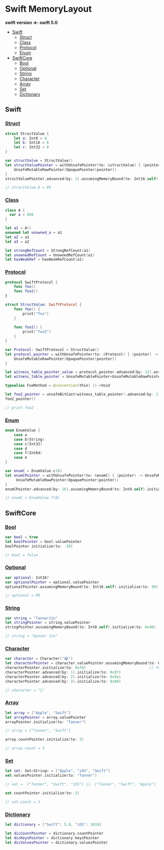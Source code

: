 # Swift MemoryLayout

**swift version =>: swift 5.0**

- [Swift](#Swift)
  - [Struct](#Struct)
  - [Class](#Class)
  - [Protocol](#Protocol)
  - [Enum](#Enum)
- [SwiftCore](#SwiftCore)  
  - [Bool](#Bool)
  - [Optional](#Optional)
  - [String](#String)
  - [Character](#Character)
  - [Array](#Array)
  - [Set](#Set)
  - [Dictionary](#Dictionary)
  
  
## Swift

### [Struct](https://github.com/TannerJin/Swift-MemoryLayout/blob/master/Swift/Struct.swift)

```swift
struct StructValue {
    let a: Int8 = 4
    let b: Int16 = 6
    let c: Int32 = 8
}

var structValue = StructValue()
let structValuePointer = withUnsafePointer(to: &structValue) { (pointer) -> UnsafeMutableRawPointer in
    UnsafeMutableRawPointer(OpaquePointer(pointer))
}
structValuePointer.advanced(by: 2).assumingMemoryBound(to: Int16.self).initialize(to: 99)

// structValue.b = 99
```

### [Class](https://github.com/TannerJin/Swift-MemoryLayout/blob/master/Swift/Class.swift)   

```swift
class A {
  var a = 666
}

let a1 = A()
unowned let unowned_a = a1
let a2 = a1
let a3 = a2

let strongRefCount = StrongRefCount(a1)
let unownedRefCount = UnownedRefCount(a1)
let hasWeakRef = hasWeakRefCount(a1)
```

### [Protocol](https://github.com/TannerJin/Swift-MemoryLayout/blob/master/Swift/Protocol.swift)

```swift
protocol SwiftProtocol {
    func foo()
    func foo2()
}

struct StructValue: SwiftProtocol {
    func foo() {
        print("foo")
    }
    
    func foo2() {
        print("foo2")
    }
}

var Protocol: SwiftProtocol = StructValue()
let protocol_pointer = withUnsafePointer(to: &Protocol) { (pointer) -> UnsafeMutableRawPointer in
    UnsafeMutableRawPointer(OpaquePointer(pointer))
}

let witness_table_pointer_value = protocol_pointer.advanced(by: 32).assumingMemoryBound(to: UInt.self).pointee
let witness_table_pointer = UnsafeMutablePointer<UnsafeMutableRawPointer>.init(bitPattern: witness_table_pointer_value)

typealias FooMethod = @convention(thin) ()->Void

let foo2_pointer = unsafeBitCast(witness_table_pointer!.advanced(by: 2).pointee, to: FooMethod.self)
foo2_pointer()

// print foo2
```

### [Enum](https://github.com/TannerJin/Swift-MemoryLayout/blob/master/Swift/Enum.swift)   

```swift
enum EnumValue {
    case a
    case b(String)
    case c(Int32)
    case d
    case f(Int64)
    case e
}

var enumC = EnumValue.c(8)
let enumCPointer = withUnsafePointer(to: &enumC) { (pointer) -> UnsafeMutableRawPointer in
     UnsafeMutableRawPointer(OpaquePointer(pointer))
}
enumCPointer.advanced(by: 16).assumingMemoryBound(to: Int8.self).initialize(to: 0x02)

// enumC = EnumValue.f(8)
```


## SwiftCore

### [Bool](https://github.com/TannerJin/Swift-MemoryLayout/blob/master/SwiftCore/Bool.swift)

```swift
var bool = true
let boolPointer = bool.valuePointer
boolPointer.initialize(to: -10)

// bool = false 
```

### [Optional](https://github.com/TannerJin/Swift-MemoryLayout/blob/master/SwiftCore/Optional.swift)

```swift
var optional: Int16?
var optionalPointer = optional.valuePointer
optionalPointer.assumingMemoryBound(to: Int16.self).initialize(to: 99)

// optional = 99
```

### [String](https://github.com/TannerJin/Swift-MemoryLayout/blob/master/SwiftCore/String.swift)

```swift
var string = "TannerJin"
let stringPointer = string.valuePointer
stringPointer.assumingMemoryBound(to: Int8.self).initialize(to: 0x40)      // 0x40 => "@"

// string = "@anner Jin"    
```

### [Character](https://github.com/TannerJin/Swift-MemoryLayout/blob/master/SwiftCore/Character.swift)

```swift
var character = Character("😂")
let characterPointer = character.valuePointer.assumingMemoryBound(to: UInt8.self)
characterPointer.initialize(to: 0xf0)                             // f0 9f 9a 80 => "🚀"  unicode(utf-8)
characterPointer.advanced(by: 1).initialize(to: 0x9f)
characterPointer.advanced(by: 2).initialize(to: 0x9a)
characterPointer.advanced(by: 3).initialize(to: 0x80)

// character = "🚀"
```

### [Array](https://github.com/TannerJin/Swift-MemoryLayout/blob/master/SwiftCore/Array.swift)

```swift
let array = ["Apple", "Swift"]
let arrayPointer = array.valuePointer
arrayPointer.initialize(to: "Tanner")

// array = ["Tanner", "Swift"]

array.countPointer.initialize(to: 3)

// array.count = 3
```

### [Set](https://github.com/TannerJin/Swift-MemoryLayout/blob/master/SwiftCore/Set.swift)

 ```swift
 let set: Set<String> = ["Apple", "iOS", "Swift"]
 set.valuesPointer.initialize(to: "Tanner")
 
 // set =  ["Tanner", "Swift", "iOS"] ||  ["Tanner", "Swift", "Apple"] || ...
 
 set.countPointer.initialize(to: 2)
 
 // set.count = 2
 ```

### [Dictionary](https://github.com/TannerJin/Swift-MemoryLayout/blob/master/SwiftCore/Dictionary.swift)

```swift
let dictionary = ["Swift": 5.0, "iOS": 2019]

let dicCountPointer = dictionary.countPointer
let dicKeysPointer = dictionary.keysPointer
let dicValuesPointer = dictionary.valuesPointer
```
